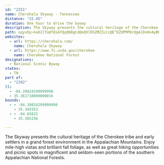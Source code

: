 ```yaml
---
id: "2251"
name: Cherohala Skyway - Tennessee
distance: "22.45"
duration: One hour to drive the byway
description: The Skyway presents the cultural heritage of the Cherokee tribe and early settlers in a grand forest environment in the Appalachian Mountains. Enjoy mile-high vistas and brilliant fall foliage, as well as great hiking opportunities and picnic spots in magnificent and seldom-seen portions of the southern Appalachian National Forests.
path: uqyvEp~kaOJ]To@f@iAf@y@bBgCd@o@V[RSZMZILCz@E^EZOPMPQr@gA|DoHxAyBRgASyLfBcMZaAbD_Db@q@^{@dA}FR_Ab@wBlA}Fz@eE\qBdBaKLy@`@wB^wBH]He@\mAv@eCTo@Z{@~CeIp@{AhBsDt@uAP[FIT[VUZUVMFCZO~@]|By@`Ae@^Wx@q@NOJOLOFMFOH[BS@Y?W?QCOIe@EQGOEOMOMMMKSOSISG_C_@a@IWGSIYOQOKIQUS[GKISGQI_@CQCSAQ?[Dg@BSBODQHSHSNWLMJMLKRMXOb@S`@M^Gb@EvDEl@EZEJEPGJIPULSJYDMLc@dBsJ|@eENm@JYJWf@mAHSF[D[@Y?]C[GUOUOOOIOEKAQ@OFUNYVaCpDY`@m@dA]r@]z@[p@k@`Ac@h@g@f@]X[Ps@Zo@Rm@Jk@Fw@Bs@?}@K_@G]Sc@c@MQKUIWGSEWC]Ac@Dc@He@Ps@ZgAr@qBPq@Lm@Hg@@[?_A?o@Fi@Jy@Ni@Xi@R[b@c@n@c@jAe@pBu@p@Y`Am@|@o@`EgDtAmAXe@Ta@JUJYHYH[Hk@Hq@S{AMk@Uo@S]{@kAKKQIKCQCQ@_@?[C[GYO_@[a@e@i@{@i@o@q@m@e@]i@a@q@]k@[uCmB]]c@k@S[Uc@Oa@Oo@Ki@Gs@Ao@@q@Dg@Fw@Lm@Ne@Xk@LQXYLGRG^ILCLAPAb@Dj@DfCb@\Dj@FL@L?`@GHCLIRQPWLURe@BYBY@O?KAKCUKWOWW]k@s@aBkBe@o@yAiBuAgBsBiC[a@g@q@o@_AWe@KWKYIWESIYiA{E_@cBQkAGi@S_CIaAMiBEyABWF]JYXa@XSh@Qh@Kr@Ad@Aj@C\E^Kr@[rCaBx@e@ZSb@_@RYL]B[B_@Ca@AMESEKEOQYUa@QUMQIQKYGYEY?QB]\yARkAFk@@]?QGa@G[KUGIKKIGa@MiCmAIGIEUWQWO_@Sg@GQMg@AMA]?MB{@Fu@Ha@J_@HWL[\q@d@s@f@q@hDmEt@}@HMJQLSFQDQDa@@e@C]I]GUYy@u@cC_@oAMk@Ms@C]CWAm@?c@Bu@Fo@FYHc@Ts@Xm@Ve@~B_DrFoHPWJWHSLe@Hi@Dm@Bs@@a@?WAYCUEWE[IYM][s@S]SYSS}@w@kDiDmByBi@q@iA{AgCuDYe@gE_IIQOc@Og@Mw@C[A_@AQAUB{@@]Da@Ls@H]Lc@\aAhAkDHi@Ba@@[Bc@AYA[G]E[Y{AQ_AGq@AQ@a@Fq@DYF]H]Rm@ZaAFWDOH[BUFm@Bg@?a@?]?OAe@Ec@Gu@QeASu@EKUs@Ys@Yq@}AmDa@aAg@eBQo@Kw@E]Eg@Ce@MkE?e@B_@D[@GHc@BMDKNWVe@PWRQTIhAUv@ShAc@RKb@e@l@_Ab@cAZs@Rm@V{@VcATwAD]Bs@@]?G?s@GkASoAI]K]GQO_@Sc@QYU[QSYYSOOKq@e@w@m@OQIIOSIMSg@KYEWGe@Gy@?S?W@UDg@Lg@HYL_@f@_A`@{@Tc@n@aBJ]@O@MBO?M?]AQAMGm@CUK_@Ys@Yq@u@}A_D{Gg@qASs@Ks@MgAEc@Gq@KuAIeAG_AMaAG]I[K]c@mAk@}@{AiC[s@GOKc@IWIa@c@{BW_AKYM[a@w@c@q@s@oAyA}CeBwDsB_FkCmFiBgDqEmIsBqD_@e@]]m@e@y@a@w@Uq@OiFc@uC}Ii@}Ak@cAwDqEqB_CMUIWI]IuA?aBAkDMkEKu@[o@_@a@g@a@i@Qe@EgAFgBXoBTq@@a@Ga@QWOUWS[Q_@Ka@Ik@EeADsECsACUGUGQIK[Y_AaAqAeAwGmFoAaAuGaFi@SiAUa@Eq@?aBHk@FqBTgABkAI{@[o@a@i@q@W_@Yo@g@cBy@cDqA}Cu@_AwF_GkD{CkDiD}EoE{B_CwBsC?gAQiBOiAQs@]w@k@k@iAi@u@YoAa@WO_@WSUMWSg@Iu@@iAZw@b@i@ZU\Qj@Mz@GrBMpADr@HVB~@PhC|@~Ar@tAr@`C|Al@l@`@`@ZXZN\J\D`@BhACvA?ZHXLZXZ`@x@jAr@nAl@z@`Ar@lAh@x@RfA@zA]pBi@fBU`@C^?VFNBXNTPZ\^j@\bAn@rA^p@X^\Vh@Xh@Vr@Lp@?b@E^OVURYNUVc@d@m@b@S`@Gh@AbBR~@\b@Nd@X^Vd@p@Vd@Lv@Bl@EnBEbADt@Jh@JVPTl@Tl@Pt@P|@Rb@PRNNXN\Jr@?l@c@xDAjAD|@Nz@Vp@l@n@p@^hAXbBPlBGvC_@bAUnAIl@Fp@TZ\Rj@n@xBh@vBr@dClAxBhB`BpB|ArBl@dCOxAaBH[B_@DsA?}DD}ARiA`@s@n@e@zBa@pGs@|@Cd@?hBJdA?`AKn@m@Vm@PsADsAKaASg@M[]c@a@c@k@a@gFsBs@]yAaAiB_BuBuCaC{Dq@}@WW_@[cAk@_Ac@s@o@w@{@aAeBmAeAkAi@qAiA_@y@_@yDg@sBg@aByDwGaBuDyCyIgBmFm@wBm@aCSkAU}AMoCBeADe@NaAtAwGDeBXiEF}@Hg@Je@L_@T]X[TO\QnA]|@]h@a@h@u@r@eB`@i@rAo@j@CzB`@f@RXDd@G\MfAsBTo@RWlAw@p@[j@c@Ra@Jc@Bo@GcBIw@CuAD}BHs@Lu@Po@Zi@vBwBFI`AaATa@BQDYHuAUcBUwAs@gEIu@Ck@?s@FgAb@aBRm@d@w@Vk@NWJUJa@DW@k@Ck@EUi@aBoCqHSaBKgA@iAD{@H{@Nm@fCeFf@_ARu@NaAPwAAuCeBmGKqBEgCL{Ah@kBlBqDh@kAv@yCPs@b@mAx@eBp@eAj@k@nA{@xFyAj@e@Tc@Rg@F_AAgC@m@Hc@La@rAsB`@y@JYf@aCHgADaDKaMCcABy@\aBTe@d@s@hAw@\UjAiAp@w@p@{@PQ`@UXMZGT?`@BdBn@zAb@z@I^[VY\_ABi@N_EHa@H[JYLSb@a@b@W|Aa@dAa@j@eAHk@?WIaA_BgEgB}HEwEjA}LBy@i@yAkAoBIq@RaBnCmJI_C_AsF?_A^sBJkA[{@mBkAeA{AIyAJy@\y@hB_DNgBI}AcAgBk@yAEsAxAoJTyDOgByDsIkAaEq@yDDgA@O
websites:
  - url: https://cherohala.com/
    name: Cherohala Skyway
  - url: https://www.fs.usda.gov/cherokee
    name: Cherokee National Forest
designations:
  - National Scenic Byway
states:
  - TN
part of:
  - "2282"
ll:
  - -84.28024299999998
  - 35.361710000000016
bounds:
  - - -84.28024299999998
    - 35.345553
  - - -84.03815
    - 35.385256

---
```


The Skyway presents the cultural heritage of the Cherokee tribe and early settlers in a grand forest environment in the Appalachian Mountains. Enjoy mile-high vistas and brilliant fall foliage, as well as great hiking opportunities and picnic spots in magnificent and seldom-seen portions of the southern Appalachian National Forests.
